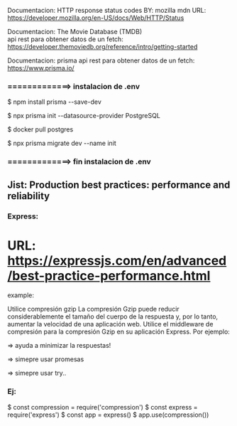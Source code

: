 Documentacion: HTTP response status codes
BY: mozilla mdn
URL: https://developer.mozilla.org/en-US/docs/Web/HTTP/Status

Documentacion: The Movie Database (TMDB)  
api rest para obtener datos de un fetch:
https://developer.themoviedb.org/reference/intro/getting-started

Documentacion: prisma
api rest para obtener datos de un fetch:
https://www.prisma.io/

### =============> instalacion de .env 

$ npm install prisma --save-dev

$ npx prisma init --datasource-provider PostgreSQL

$ docker pull postgres

$ npx prisma migrate dev --name init

### =============> fin instalacion de .env 


## Jist: Production best practices: performance and reliability

### Express:

# URL: https://expressjs.com/en/advanced/best-practice-performance.html

example:

Utilice compresión gzip
La compresión Gzip puede reducir considerablemente el tamaño del cuerpo de la respuesta y, por lo tanto, aumentar la velocidad de una aplicación web. Utilice el middleware de compresión para la compresión Gzip en su aplicación Express. Por ejemplo:

=> ayuda a minimizar la respuestas!

=> simepre usar promesas

=> simepre usar try..

### Ej:

$ const compression = require('compression')
$ const express = require('express')
$ const app = express()
$ app.use(compression())

